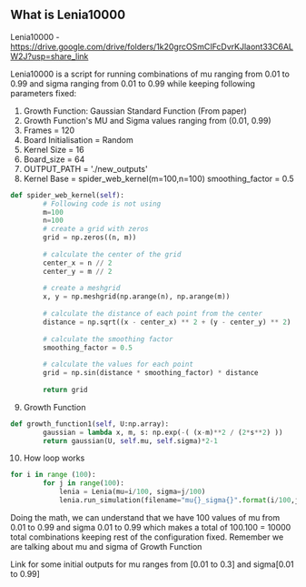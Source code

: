 ## What is Lenia10000
Lenia10000 - https://drive.google.com/drive/folders/1k20grcOSmCIFcDvrKJlaont33C6ALW2J?usp=share_link

Lenia10000 is a script for running combinations of mu ranging from 0.01 to 0.99 and sigma ranging from 0.01 to 0.99 while keeping following parameters fixed:

1. Growth Function: Gaussian Standard Function (From paper)
2. Growth Function's MU and Sigma values ranging from (0.01, 0.99)
3. Frames = 120
4. Board Initialisation = Random
5. Kernel Size = 16
6. Board_size = 64
7. OUTPUT_PATH = './new_outputs'
8. Kernel Base = spider_web_kernel(m=100,n=100) smoothing_factor = 0.5
```python 
def spider_web_kernel(self):
        # Following code is not using              
        m=100
        n=100
        # create a grid with zeros
        grid = np.zeros((n, m))
        
        # calculate the center of the grid
        center_x = n // 2
        center_y = m // 2
        
        # create a meshgrid
        x, y = np.meshgrid(np.arange(n), np.arange(m))
        
        # calculate the distance of each point from the center
        distance = np.sqrt((x - center_x) ** 2 + (y - center_y) ** 2)
        
        # calculate the smoothing factor
        smoothing_factor = 0.5
        
        # calculate the values for each point
        grid = np.sin(distance * smoothing_factor) * distance
        
        return grid

```
9. Growth Function
```python 
def growth_function1(self, U:np.array):
        gaussian = lambda x, m, s: np.exp(-( (x-m)**2 / (2*s**2) ))
        return gaussian(U, self.mu, self.sigma)*2-1

```

10. How loop works

```python 
for i in range (100):
        for j in range(100):
            lenia = Lenia(mu=i/100, sigma=j/100)
            lenia.run_simulation(filename="mu{}_sigma{}".format(i/100,j/100))
```

Doing the math, we can understand that we have 100 values of mu from 0.01 to 0.99 and sigma 0.01 to 0.99 which makes a total of 100.100 = 10000 total combinations keeping rest of the configuration fixed. Remember we are talking about mu and sigma of Growth Function

Link for some initial outputs for mu ranges from [0.01 to 0.3] and sigma[0.01 to 0.99]


